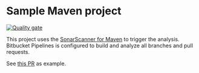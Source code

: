 # Sample Maven project

[![Quality gate](https://sonarcloud.io/api/project_badges/quality_gate?project=sonarsource_sample-maven-project)](https://sonarcloud.io/dashboard?id=sonarsource_sample-maven-project)

This project uses the [SonarScanner for Maven](https://redirect.sonarsource.com/doc/install-configure-scanner-maven.html) to trigger the analysis. Bitbucket Pipelines is configured to build and analyze all branches and pull requests.

See [this PR](https://bitbucket.org/sonarsource/sample-maven-project/pull-requests/1) as example.